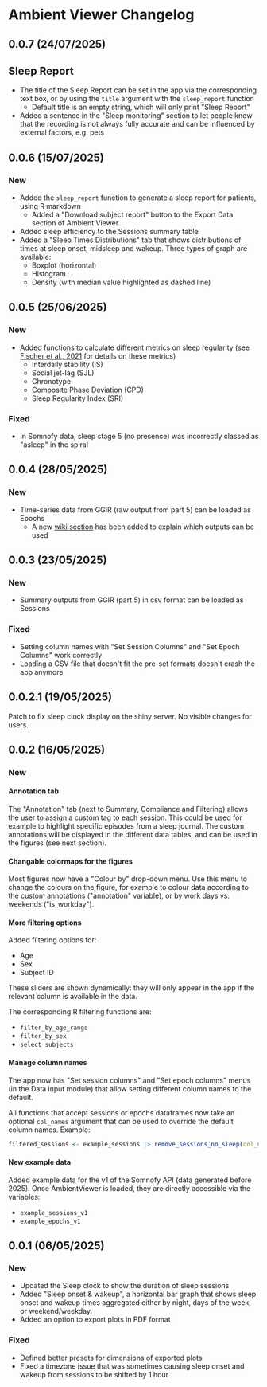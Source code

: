 # Ambient Viewer Changelog

## 0.0.7 (24/07/2025)

## Sleep Report

- The title of the Sleep Report can be set in the app via the corresponding text box, or by using the `title` argument with the `sleep_report` function
  - Default title is an empty string, which will only print "Sleep Report"
- Added a sentence in the "Sleep monitoring" section to let people know that the recording is not always fully accurate and can be influenced by external factors, e.g. pets

## 0.0.6 (15/07/2025)

### New

- Added the `sleep_report` function to generate a sleep report for patients, using R markdown
  - Added a "Download subject report" button to the Export Data section of Ambient Viewer
- Added sleep efficiency to the Sessions summary table
- Added a "Sleep Times Distributions" tab that shows distributions of times at sleep onset, midsleep and wakeup. Three types of graph are available:
  - Boxplot (horizontal)
  - Histogram
  - Density (with median value highlighted as dashed line)

## 0.0.5 (25/06/2025)

### New

- Added functions to calculate different metrics on sleep regularity (see [Fischer et al., 2021](https://academic.oup.com/sleep/article/44/10/zsab103/6232042#400055633) for details on these metrics)
  - Interdaily stability (IS)
  - Social jet-lag (SJL)
  - Chronotype
  - Composite Phase Deviation (CPD)
  - Sleep Regularity Index (SRI)

### Fixed

- In Somnofy data, sleep stage 5 (no presence) was incorrectly classed as "asleep" in the spiral

## 0.0.4 (28/05/2025)

### New

- Time-series data from GGIR (raw output from part 5) can be loaded as Epochs
  - A new [wiki section](https://github.com/chronopsychiatry/AmbientViewer/wiki/Using-GGIR-data) has been added to explain which outputs can be used

## 0.0.3 (23/05/2025)

### New

- Summary outputs from GGIR (part 5) in csv format can be loaded as Sessions

### Fixed

- Setting column names with "Set Session Columns" and "Set Epoch Columns" work correctly
- Loading a CSV file that doesn't fit the pre-set formats doesn't crash the app anymore

## 0.0.2.1 (19/05/2025)

Patch to fix sleep clock display on the shiny server. No visible changes for users.

## 0.0.2 (16/05/2025)

### New

#### Annotation tab

The "Annotation" tab (next to Summary, Compliance and Filtering) allows the user to assign a custom tag to each session. This could be used for example to highlight specific episodes from a sleep journal. The custom annotations will be displayed in the different data tables, and can be used in the figures (see next section).

#### Changable colormaps for the figures

Most figures now have a "Colour by" drop-down menu. Use this menu to change the colours on the figure, for example to colour data according to the custom annotations ("annotation" variable), or by work days vs. weekends ("is_workday").

#### More filtering options

Added filtering options for:

- Age
- Sex
- Subject ID

These sliders are shown dynamically: they will only appear in the app if the relevant column is available in the data.

The corresponding R filtering functions are:

- `filter_by_age_range`
- `filter_by_sex`
- `select_subjects`

#### Manage column names

The app now has "Set session columns" and "Set epoch columns" menus (in the Data input module) that allow setting different column names to the default.

All functions that accept sessions or epochs dataframes now take an optional `col_names` argument that can be used to override the default column names. Example:

```r
filtered_sessions <- example_sessions |> remove_sessions_no_sleep(col_names = list(sleep_period = "time_asleep"))
```

#### New example data

Added example data for the v1 of the Somnofy API (data generated before 2025). Once AmbientViewer is loaded, they are directly accessible via the variables:

- `example_sessions_v1`
- `example_epochs_v1`

## 0.0.1 (06/05/2025)

### New

- Updated the Sleep clock to show the duration of sleep sessions
- Added "Sleep onset & wakeup", a horizontal bar graph that shows sleep onset and wakeup times aggregated either by night, days of the week, or weekend/weekday.
- Added an option to export plots in PDF format

### Fixed

- Defined better presets for dimensions of exported plots
- Fixed a timezone issue that was sometimes causing sleep onset and wakeup from sessions to be shifted by 1 hour
